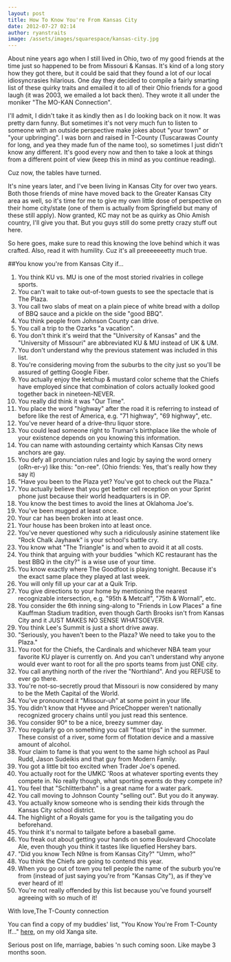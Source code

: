 ```yaml
---
layout: post
title: How To Know You're From Kansas City
date: 2012-07-27 02:14
author: ryanstraits
image: /assets/images/squarespace/kansas-city.jpg
---
```

About nine years ago when I still lived in Ohio, two of my good friends at the time just so happened to be from Missouri &amp; Kansas. It's kind of a long story how they got there, but it could be said that they found a lot of our local idiosyncrasies hilarious. One day they decided to compile a fairly smarting list of these quirky traits and emailed it to all of their Ohio friends for a good laugh (it was 2003, we emailed a lot back then). They wrote it all under the moniker "The MO-KAN Connection".

I'll admit, I didn't take it as kindly then as I do looking back on it now. It was pretty darn funny. But sometimes it's not very much fun to listen to someone with an outside perspective make jokes about "your town" or "your upbringing". I was born and raised in T-County (Tuscarawas County for long, and yea they made fun of the name too), so sometimes I just didn't know any different. It's good every now and then to take a look at things from a different point of view (keep this in mind as you continue reading).

Cuz now, the tables have turned.

It's nine years later, and I've been living in Kansas City for over two years. Both those friends of mine have moved back to the Greater Kansas City area as well, so it's time for me to give my own little dose of perspective on their home city/state (one of them is actually from Springfield but many of these still apply). Now granted, KC may not be as quirky as Ohio Amish country, I'll give you that. But you guys still do some pretty crazy stuff out here.

So here goes, make sure to read this knowing the love behind which it was crafted. Also, read it with humility. Cuz it's all preeeeeeetty much true.

##You know you're from Kansas City if...

1. You think KU vs. MU is one of the most storied rivalries in college sports.
2. You can't wait to take out-of-town guests to see the spectacle that is The Plaza.
3. You call two slabs of meat on a plain piece of white bread with a dollop of BBQ sauce and a pickle on the side "good BBQ".
4. You think people from Johnson County can drive.
5. You call a trip to the Ozarks "a vacation".
6. You don't think it's weird that the "University of Kansas" and the "University of Missouri" are abbreviated KU & MU instead of UK & UM.
7. You don't understand why the previous statement was included in this list.
8. You're considering moving from the suburbs to the city just so you'll be assured of getting Google Fiber.
9. You actually enjoy the ketchup & mustard color scheme that the Chiefs have employed since that combination of colors actually looked good together back in nineteen-NEVER.
10. You really did think it was "Our Time".
11. You place the word "highway" after the road it is referring to instead of before like the rest of America, e.g. "71 highway", "69 highway", etc.
12. You've never heard of a drive-thru liquor store.
13. You could lead someone right to Truman's birthplace like the whole of your existence depends on you knowing this information.
14. You can name with astounding certainty which Kansas City news anchors are gay.
15. You defy all pronunciation rules and logic by saying the word ornery (oRn-er-y) like this: "on-ree". (Ohio friends: Yes, that's really how they say it)
16. "Have you been to the Plaza yet? You've got to check out the Plaza."
17. You actually believe that you get better cell reception on your Sprint phone just because their world headquarters is in OP.
18. You know the best times to avoid the lines at Oklahoma Joe's.
19. You've been mugged at least once.
20. Your car has been broken into at least once.
21. Your house has been broken into at least once.
22. You've never questioned why such a ridiculously asinine statement like "Rock Chalk Jayhawk" is your school's battle cry.
23. You know what "The Triangle" is and when to avoid it at all costs.
24. You think that arguing with your buddies "which KC restaurant has the best BBQ in the city?" is a wise use of your time.
25. You know exactly where The Goodfoot is playing tonight. Because it's the exact same place they played at last week.
26. You will only fill up your car at a Quik Trip.
27. You give directions to your home by mentioning the nearest recognizable intersection, e.g. "95th & Metcalf", "75th & Wornall", etc.
28. You consider the 6th inning sing-along to "Friends in Low Places" a fine Kauffman Stadium tradition, even though Garth Brooks isn't from Kansas City and it JUST MAKES NO SENSE WHATSOEVER.
29. You think Lee's Summit is just a short drive away.
30. "Seriously, you haven't been to the Plaza? We need to take you to the Plaza."
31. You root for the Chiefs, the Cardinals and whichever NBA team your favorite KU player is currently on. And you can't understand why anyone would ever want to root for all the pro sports teams from just ONE city.
32. You call anything north of the river the "Northland". And you REFUSE to ever go there.
33. You're not-so-secretly proud that Missouri is now considered by many to be the Meth Capital of the World.
34. You've pronounced it "Missour-uh" at some point in your life.
35. You didn't know that Hyvee and PriceChopper weren't nationally recognized grocery chains until you just read this sentence.
36. You consider 90° to be a nice, breezy summer day.
37. You regularly go on something you call "float trips" in the summer. These consist of a river, some form of flotation device and a massive amount of alcohol.
38. Your claim to fame is that you went to the same high school as Paul Rudd, Jason Sudeikis and that guy from Modern Family.
39. You got a little bit too excited when Trader Joe's opened.
40. You actually root for the UMKC 'Roos at whatever sporting events they compete in. No really though, what sporting events do they compete in?
41. You feel that "Schlitterbahn" is a great name for a water park.
42. You call moving to Johnson County "selling out". But you do it anyway.
43. You actually know someone who is sending their kids through the Kansas City school district.
44. The highlight of a Royals game for you is the tailgating you do beforehand.
45. You think it's normal to tailgate before a baseball game.
46. You freak out about getting your hands on some Boulevard Chocolate Ale, even though you think it tastes like liquefied Hershey bars.
47. "Did you know Tech N9ne is from Kansas City?" "Umm, who?"
48. You think the Chiefs are going to contend this year.
49. When you go out of town you tell people the name of the suburb you're from (instead of just saying you're from "Kansas City"), as if they've ever heard of it!
50. You're not really offended by this list because you've found yourself agreeing with so much of it!

With love,The T-County connection

You can find a copy of my buddies' list, "You Know You're From T-County If..." <a href="http://bluestarmorning.xanga.com/11899865/item/">here</a>, on my old Xanga site. 

Serious post on life, marriage, babies 'n such coming soon. Like maybe 3 months soon.

